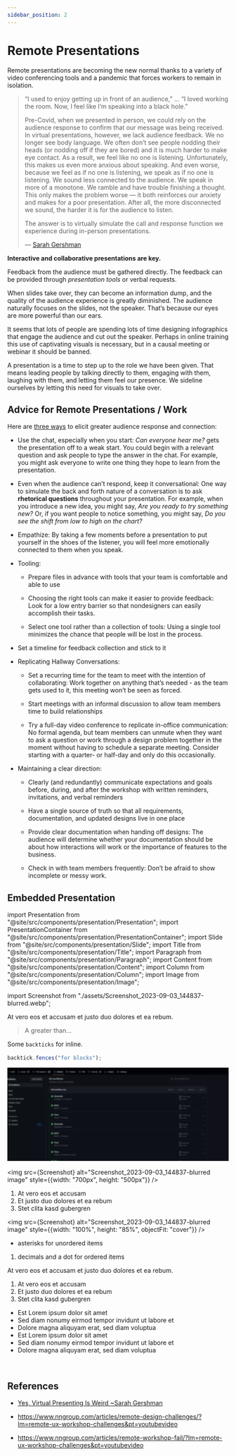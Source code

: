 ```yaml
---
sidebar_position: 2
---
```


# Remote Presentations

Remote presentations are becoming the new normal thanks to a variety of video conferencing tools and a pandemic that forces workers to remain in isolation.

> “I used to enjoy getting up in front of an audience,” ... “I loved working the room. Now, I feel like I’m speaking into a black hole.”
>
> Pre-Covid, when we presented in person, we could rely on the audience response to confirm that our message was being received. In virtual presentations, however, we lack audience feedback. We no longer see body language. We often don’t see people nodding their heads (or nodding off if they are bored) and it is much harder to make eye contact. As a result, we feel like no one is listening. Unfortunately, this makes us even more anxious about speaking. And even worse, because we feel as if no one is listening, we speak as if no one is listening. We sound less connected to the audience. We speak in more of a monotone. We ramble and have trouble finishing a thought. This only makes the problem worse — it both reinforces our anxiety and makes for a poor presentation. After all, the more disconnected we sound, the harder it is for the audience to listen.
>
> The answer is to virtually simulate the call and response function we experience during in-person presentations.
>
> — [Sarah Gershman](https://hbr.org/2020/11/yes-virtual-presenting-is-weird)

**Interactive and collaborative presentations are key.**

Feedback from the audience must be gathered directly. The feedback can be provided through _presentation tools_ or verbal requests.

When slides take over, they can become an information dump, and the quality of the audience experience is greatly diminished. The audience naturally focuses on the slides, not the speaker. That’s because our eyes are more powerful than our ears.

It seems that lots of people are spending lots of time designing infographics that engage the audience and cut out the speaker. Perhaps in online training this use of captivating visuals is necessary, but in a causal meeting or webinar it should be banned.

A presentation is a time to step up to the role we have been given. That means leading people by talking directly to them, engaging with them, laughing with them, and letting them feel our presence. We sideline ourselves by letting this need for visuals to take over.

## Advice for Remote Presentations / Work

Here are [three ways](https://hbr.org/2020/11/yes-virtual-presenting-is-weird) to elicit greater audience response and connection:

- Use the chat, especially when you start: _Can everyone hear me?_ gets the presentation off to a weak start. You could begin with a relevant question and ask people to type the answer in the chat. For example, you might ask everyone to write one thing they hope to learn from the presentation.

- Even when the audience can’t respond, keep it conversational: One way to simulate the back and forth nature of a conversation is to ask **rhetorical questions** throughout your presentation. For example, when you introduce a new idea, you might say, _Are you ready to try something new?_ Or, if you want people to notice something, you might say, _Do you see the shift from low to high on the chart?_

- Empathize: By taking a few moments before a presentation to put yourself in the shoes of the listener, you will feel more emotionally connected to them when you speak.

- Tooling:

  - Prepare files in advance with tools that your team is comfortable and able to use

  - Choosing the right tools can make it easier to provide feedback: Look for a low entry barrier so that nondesigners can easily accomplish their tasks.

  - Select one tool rather than a collection of tools: Using a single tool minimizes the chance that people will be lost in the process.

- Set a timeline for feedback collection and stick to it

- Replicating Hallway Conversations:

  - Set a recurring time for the team to meet with the intention of collaborating: Work together on anything that’s needed - as the team gets used to it, this meeting won’t be seen as forced.

  - Start meetings with an informal discussion to allow team members time to build relationships

  - Try a full-day video conference to replicate in-office communication: No formal agenda, but team members can unmute when they want to ask a question or work through a design problem together in the moment without having to schedule a separate meeting. Consider starting with a quarter- or half-day and only do this occasionally.

- Maintaining a clear direction:

  - Clearly (and redundantly) communicate expectations and goals before, during, and after the workshop with written reminders, invitations, and verbal reminders

  - Have a single source of truth so that all requirements, documentation, and updated designs live in one place

  - Provide clear documentation when handing off designs: The audience will determine whether your documentation should be about how interactions will work or the importance of features to the business.

  - Check in with team members frequently: Don’t be afraid to show incomplete or messy work.

## Embedded Presentation

import Presentation from "@site/src/components/presentation/Presentation";
import PresentationContainer from "@site/src/components/presentation/PresentationContainer";
import Slide from "@site/src/components/presentation/Slide";
import Title from "@site/src/components/presentation/Title";
import Paragraph from "@site/src/components/presentation/Paragraph";
import Content from "@site/src/components/presentation/Content";
import Column from "@site/src/components/presentation/Column";
import Image from "@site/src/components/presentation/Image";

import Screenshot from "./assets/Screenshot_2023-09-03_144837-blurred.webp";

<Presentation>
<PresentationContainer>

<Slide>
<Column width="12">

<Title>Lorem ipsum dolor sit amet, consetetur</Title>

At vero eos et accusam et justo duo dolores et ea rebum.

> A greater than…

Some `backticks` for inline.

```js
backtick.fences("for blocks");
```

</Column>
</Slide>

<Slide>
<Column width="12">

<Title>Image without scale</Title>

![Docusaurus logo](assets/Screenshot_2023-09-03_144837-blurred.webp)

</Column>
</Slide>

<Slide>
<Column width="12">

<Title>Image with scale</Title>

<img src={Screenshot} alt="Screenshot_2023-09-03_144837-blurred image" style={{width: "700px", height: "500px"}} />

</Column>
</Slide>

<Slide>
<Column width="6">
<Title>Scale image to column</Title>

<Content>
<ol style={{ listStyleType: "decimal" }}>
  <li>At vero eos et accusam</li>
  <li>Et justo duo dolores et ea rebum</li>
  <li>Stet clita kasd gubergren</li>
</ol>
</Content>
</Column>

<Column width="6">

<img src={Screenshot} alt="Screenshot_2023-09-03_144837-blurred image" style={{width: "100%", height: "85%", objectFit: "cover"}} />

</Column>
</Slide>

<Slide>
<Column width="12">

<Title>Lists</Title>

- asterisks for unordered items

1. decimals and a dot for ordered items

</Column>
</Slide>

<Slide>
<Column width="12">
<Title>Lorem ipsum dolor sit amet, consetetur</Title>
<Paragraph>At vero eos et accusam et justo duo dolores et ea rebum. </Paragraph>
</Column>
</Slide>

<Slide>
<Column width="6">
<Title>Stet clita kasd gubergren</Title>

<Content>
<ol style={{ listStyleType: "decimal" }}>
  <li>At vero eos et accusam</li>
  <li>Et justo duo dolores et ea rebum</li>
  <li>Stet clita kasd gubergren</li>
</ol>
</Content>
</Column>

<Column width="6">
<Title>No sea takimata sanctus</Title>

<Content>
<ul style={{ listStyleType: "disc" }}>
  <li>Est Lorem ipsum dolor sit amet</li>
  <li>Sed diam nonumy eirmod tempor invidunt ut labore et</li>
  <li>Dolore magna aliquyam erat, sed diam voluptua</li>
  <li>Est Lorem ipsum dolor sit amet</li>
  <li>Sed diam nonumy eirmod tempor invidunt ut labore et</li>
  <li>Dolore magna aliquyam erat, sed diam voluptua</li>
</ul>
</Content>
</Column>
</Slide>

<Slide>
<Column width="6">
<Title>Sed diam nonumy eirmod</Title>
</Column>

<Image width="6" path={Screenshot}/>
</Slide>

</PresentationContainer>
</Presentation>

## References

- [Yes, Virtual Presenting Is Weird ~Sarah Gershman](https://hbr.org/2020/11/yes-virtual-presenting-is-weird)

- https://www.nngroup.com/articles/remote-design-challenges/?lm=remote-ux-workshop-challenges&pt=youtubevideo

- https://www.nngroup.com/articles/remote-workshop-fail/?lm=remote-ux-workshop-challenges&pt=youtubevideo
